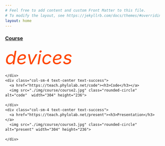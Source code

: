 ```yaml
---
# Feel free to add content and custom Front Matter to this file.
# To modify the layout, see https://jekyllrb.com/docs/themes/#overriding-theme-defaults
layout: home
---
```


<div class="container-fluid">
  <div class="row">
    <div class="col-sm-4 text-center text-success">
      <a href="https://teach.phylolab.net/course"><h3>Course</h3></a>
      <i class="material-icons" style="font-size:60px;color:orangered;">devices</i>
    
    </div>
    <div class="col-sm-4 text-center text-success">
      <a href="https://teach.phylolab.net/code"><h3>Code</h3></a>
      <img src="./img/course/course2.jpg" class="rounded-circle" alt="code"  width="304" height="236">
      
    </div>
    <div class="col-sm-4 text-center text-success">
      <a href="https://teach.phylolab.net/present"><h3>Presentation</h3></a>        
      <img src="./img/course/course3.jpg" class="rounded-circle" alt="present" width="304" height="236">
   
    </div>
  </div>
</div>


